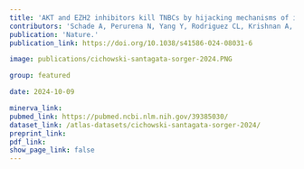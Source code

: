 ```yaml
---
title: 'AKT and EZH2 inhibitors kill TNBCs by hijacking mechanisms of involution'
contributors: 'Schade A, Perurena N, Yang Y, Rodriguez CL, Krishnan A, Loi P, Mastellone GM, Pilla NF,... Cichowski K. (2024).'
publication: 'Nature.'
publication_link: https://doi.org/10.1038/s41586-024-08031-6

image: publications/cichowski-santagata-sorger-2024.PNG

group: featured

date: 2024-10-09

minerva_link:
pubmed_link: https://pubmed.ncbi.nlm.nih.gov/39385030/
dataset_link: /atlas-datasets/cichowski-santagata-sorger-2024/
preprint_link:
pdf_link:
show_page_link: false
---
```

